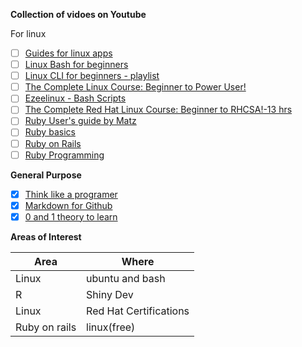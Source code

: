
**Collection of vidoes on Youtube**

For linux 
* [ ] [Guides for linux apps](https://www.linuxtopia.org/online_books/index.html)
* [ ] [Linux Bash for beginners](https://www.youtube.com/watch?v=oxuRxtrO2Ag)
* [ ] [Linux CLI for beginners - playlist](https://www.youtube.com/watch?v=YHFzr-akOas&list=PLS1QulWo1RIb9WVQGJ_vh-RQusbZgO_As)
* [ ] [The Complete Linux Course: Beginner to Power User!](https://www.youtube.com/watch?v=wBp0Rb-ZJak&t=135s)
* [ ] [Ezeelinux - Bash Scripts](https://www.ezeelinux.com/bash-scripts/)
* [ ] [The Complete Red Hat Linux Course: Beginner to RHCSA!-13 hrs](https://www.youtube.com/watch?v=uXD-Nuguhzc)
* [ ] [Ruby User's guide by Matz](https://www.linuxtopia.org/online_books/programming_books/ruby_guide/index.html)
* [ ] [Ruby basics](https://www.techotopia.com/index.php/Simple_Ruby_Examples)
* [ ] [Ruby on Rails](https://guides.rubyonrails.org/getting_started.html)
* [ ] [Ruby Programming](https://www.linuxtopia.org/online_books/programming_books/ruby_tutorial/index.html)

**General Purpose**
* [x] [Think like a programer](https://www.youtube.com/watch?v=5yJ38OWKcU0)
* [x] [Markdown for Github](https://guides.github.com/features/mastering-markdown/)
* [x] [0 and 1 theory to learn](https://www.youtube.com/watch?v=bPRgl2aJmxY)

**Areas of Interest**

Area | Where 
-----|------
Linux| ubuntu and bash
R| Shiny Dev
Linux| Red Hat Certifications
Ruby on rails | linux(free)

